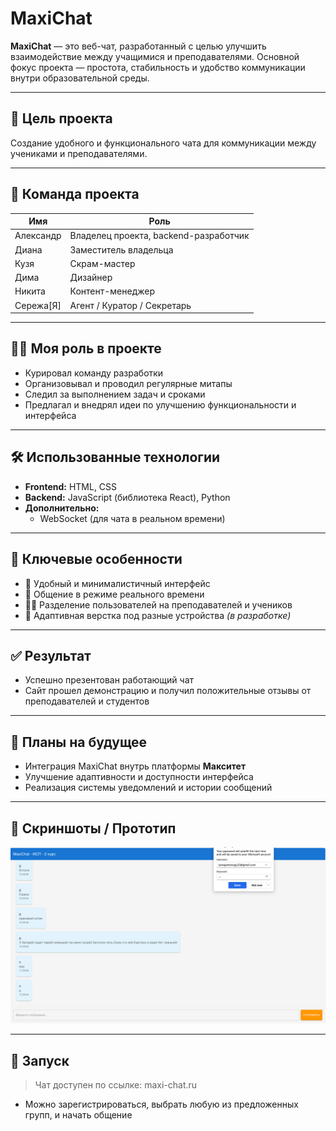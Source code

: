 # MaxiChat

**MaxiChat** — это веб-чат, разработанный с целью улучшить взаимодействие между учащимися и преподавателями. Основной фокус проекта — простота, стабильность и удобство коммуникации внутри образовательной среды.

---

## 🎯 Цель проекта

Создание удобного и функционального чата для коммуникации между учениками и преподавателями.

---

## 👥 Команда проекта

| Имя      | Роль                             |
|----------|----------------------------------|
| Александр | Владелец проекта, backend-разработчик |
| Диана     | Заместитель владельца           |
| Кузя      | Скрам-мастер                    |
| Дима      | Дизайнер                        |
| Никита    | Контент-менеджер                |
| Сережа[Я] |   Агент / Куратор / Секретарь   |

---

## 🧑‍💻 Моя роль в проекте

- Курировал команду разработки  
- Организовывал и проводил регулярные митапы  
- Следил за выполнением задач и сроками  
- Предлагал и внедрял идеи по улучшению функциональности и интерфейса  

---

## 🛠️ Использованные технологии

- **Frontend:** HTML, CSS  
- **Backend:** JavaScript (библиотека React), Python  
- **Дополнительно:**  
  - WebSocket (для чата в реальном времени)  

---

## 🚀 Ключевые особенности

- 💬 Удобный и минималистичный интерфейс  
- 🔄 Общение в режиме реального времени  
- 🧑‍🏫 Разделение пользователей на преподавателей и учеников  
- 📱 Адаптивная верстка под разные устройства *(в разработке)*  

---

## ✅ Результат

- Успешно презентован работающий чат  
- Сайт прошел демонстрацию и получил положительные отзывы от преподавателей и студентов  

---

## 🔮 Планы на будущее

- Интеграция MaxiChat внутрь платформы **Макситет**  
- Улучшение адаптивности и доступности интерфейса  
- Реализация системы уведомлений и истории сообщений  

---

## 📸 Скриншоты / Прототип

![Чат](https://github.com/lordofthanight/maxichat/blob/main/be4f849c-7169-4be2-936f-1d7a68c2a6f5.jpeg)

---

## 📂 Запуск

> Чат доступен по ссылке: maxi-chat.ru

- Можно зарегистрироваться, выбрать любую из предложенных групп, и начать общение
